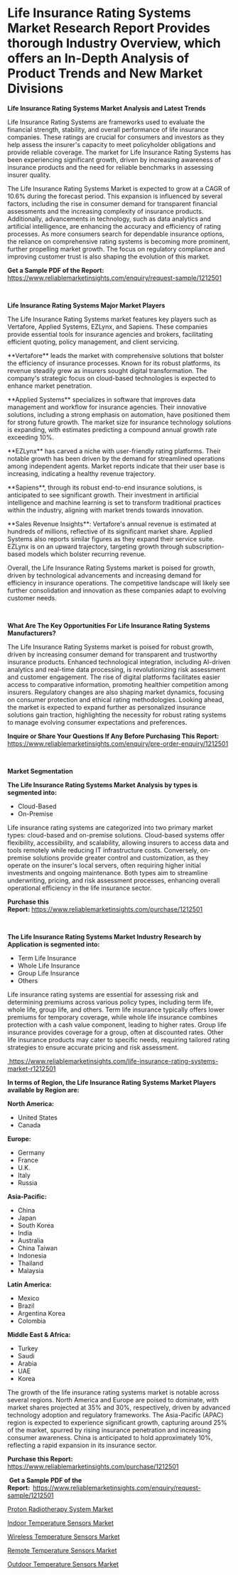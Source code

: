 <p><h1>Life Insurance Rating Systems Market Research Report Provides thorough Industry Overview, which offers an In-Depth Analysis of Product Trends and New Market Divisions</h1></p><p><strong>Life Insurance Rating Systems Market Analysis and Latest Trends</strong></p>
<p><p>Life Insurance Rating Systems are frameworks used to evaluate the financial strength, stability, and overall performance of life insurance companies. These ratings are crucial for consumers and investors as they help assess the insurer's capacity to meet policyholder obligations and provide reliable coverage. The market for Life Insurance Rating Systems has been experiencing significant growth, driven by increasing awareness of insurance products and the need for reliable benchmarks in assessing insurer quality.</p><p>The Life Insurance Rating Systems Market is expected to grow at a CAGR of 10.6% during the forecast period. This expansion is influenced by several factors, including the rise in consumer demand for transparent financial assessments and the increasing complexity of insurance products. Additionally, advancements in technology, such as data analytics and artificial intelligence, are enhancing the accuracy and efficiency of rating processes. As more consumers search for dependable insurance options, the reliance on comprehensive rating systems is becoming more prominent, further propelling market growth. The focus on regulatory compliance and improving customer trust is also shaping the evolution of this market.</p></p>
<p><strong>Get a Sample PDF of the Report:&nbsp;</strong> <a href="https://www.reliablemarketinsights.com/enquiry/request-sample/1212501?utm_campaign=1338&utm_medium=2&utm_source=Github&utm_content=ia&utm_term=06102024&utm_id=life-insurance-rating-systems">https://www.reliablemarketinsights.com/enquiry/request-sample/1212501</a></p>
<p>&nbsp;</p>
<p><strong>Life Insurance Rating Systems Major Market Players</strong></p>
<p><p>The Life Insurance Rating Systems market features key players such as Vertafore, Applied Systems, EZLynx, and Sapiens. These companies provide essential tools for insurance agencies and brokers, facilitating efficient quoting, policy management, and client servicing.</p><p>**Vertafore** leads the market with comprehensive solutions that bolster the efficiency of insurance processes. Known for its robust platforms, its revenue steadily grew as insurers sought digital transformation. The company's strategic focus on cloud-based technologies is expected to enhance market penetration.</p><p>**Applied Systems** specializes in software that improves data management and workflow for insurance agencies. Their innovative solutions, including a strong emphasis on automation, have positioned them for strong future growth. The market size for insurance technology solutions is expanding, with estimates predicting a compound annual growth rate exceeding 10%.</p><p>**EZLynx** has carved a niche with user-friendly rating platforms. Their notable growth has been driven by the demand for streamlined operations among independent agents. Market reports indicate that their user base is increasing, indicating a healthy revenue trajectory.</p><p>**Sapiens**, through its robust end-to-end insurance solutions, is anticipated to see significant growth. Their investment in artificial intelligence and machine learning is set to transform traditional practices within the industry, aligning with market trends towards innovation.</p><p>**Sales Revenue Insights**: Vertafore's annual revenue is estimated at hundreds of millions, reflective of its significant market share. Applied Systems also reports similar figures as they expand their service suite. EZLynx is on an upward trajectory, targeting growth through subscription-based models which bolster recurring revenue.</p><p>Overall, the Life Insurance Rating Systems market is poised for growth, driven by technological advancements and increasing demand for efficiency in insurance operations. The competitive landscape will likely see further consolidation and innovation as these companies adapt to evolving customer needs.</p></p>
<p>&nbsp;</p>
<p><strong>What Are The Key Opportunities For Life Insurance Rating Systems Manufacturers?</strong></p>
<p><p>The Life Insurance Rating Systems market is poised for robust growth, driven by increasing consumer demand for transparent and trustworthy insurance products. Enhanced technological integration, including AI-driven analytics and real-time data processing, is revolutionizing risk assessment and customer engagement. The rise of digital platforms facilitates easier access to comparative information, promoting healthier competition among insurers. Regulatory changes are also shaping market dynamics, focusing on consumer protection and ethical rating methodologies. Looking ahead, the market is expected to expand further as personalized insurance solutions gain traction, highlighting the necessity for robust rating systems to manage evolving consumer expectations and preferences.</p></p>
<p><strong>Inquire or Share Your Questions If Any Before Purchasing This Report:</strong> <a href="https://www.reliablemarketinsights.com/enquiry/pre-order-enquiry/1212501?utm_campaign=1338&utm_medium=2&utm_source=Github&utm_content=ia&utm_term=06102024&utm_id=life-insurance-rating-systems">https://www.reliablemarketinsights.com/enquiry/pre-order-enquiry/1212501</a></p>
<p>&nbsp;</p>
<p><strong>Market Segmentation</strong></p>
<p><strong>The Life Insurance Rating Systems Market Analysis by types is segmented into:</strong></p>
<p><ul><li>Cloud-Based</li><li>On-Premise</li></ul></p>
<p><p>Life insurance rating systems are categorized into two primary market types: cloud-based and on-premise solutions. Cloud-based systems offer flexibility, accessibility, and scalability, allowing insurers to access data and tools remotely while reducing IT infrastructure costs. Conversely, on-premise solutions provide greater control and customization, as they operate on the insurer's local servers, often requiring higher initial investments and ongoing maintenance. Both types aim to streamline underwriting, pricing, and risk assessment processes, enhancing overall operational efficiency in the life insurance sector.</p></p>
<p><strong>Purchase this Report:&nbsp;</strong><a href="https://www.reliablemarketinsights.com/purchase/1212501?utm_campaign=1338&utm_medium=2&utm_source=Github&utm_content=ia&utm_term=06102024&utm_id=life-insurance-rating-systems">https://www.reliablemarketinsights.com/purchase/1212501</a></p>
<p>&nbsp;</p>
<p><strong>The Life Insurance Rating Systems Market Industry Research by Application is segmented into:</strong></p>
<p><ul><li>Term Life Insurance</li><li>Whole Life Insurance</li><li>Group Life Insurance</li><li>Others</li></ul></p>
<p><p>Life insurance rating systems are essential for assessing risk and determining premiums across various policy types, including term life, whole life, group life, and others. Term life insurance typically offers lower premiums for temporary coverage, while whole life insurance combines protection with a cash value component, leading to higher rates. Group life insurance provides coverage for a group, often at discounted rates. Other life insurance products may cater to specific needs, requiring tailored rating strategies to ensure accurate pricing and risk assessment.</p></p>
<p><a href="https://www.reliablemarketinsights.com/life-insurance-rating-systems-market-r1212501?utm_campaign=1338&utm_medium=2&utm_source=Github&utm_content=ia&utm_term=06102024&utm_id=life-insurance-rating-systems">&nbsp;https://www.reliablemarketinsights.com/life-insurance-rating-systems-market-r1212501</a></p>
<p><strong>In terms of Region, the Life Insurance Rating Systems Market Players available by Region are:</strong></p>
<p>
    <p> <strong> North America: </strong>
        <ul>
            <li>United States</li>
            <li>Canada</li>
        </ul>
        </p> 
    <p> <strong> Europe: </strong>
        <ul>
            <li>Germany</li>
            <li>France</li>
            <li>U.K.</li>
            <li>Italy</li>
            <li>Russia</li>
        </ul>
        </p> 
    <p> <strong> Asia-Pacific: </strong>
        <ul>
            <li>China</li>
            <li>Japan</li>
            <li>South Korea</li>
            <li>India</li>
            <li>Australia</li>
            <li>China Taiwan</li>
            <li>Indonesia</li>
            <li>Thailand</li>
            <li>Malaysia</li>
        </ul>
        </p> 
    <p> <strong> Latin America: </strong>
        <ul>
            <li>Mexico</li>
            <li>Brazil</li>
            <li>Argentina Korea</li>
            <li>Colombia</li>
        </ul>
        </p> 
    <p> <strong> Middle East & Africa: </strong>
        <ul>
            <li>Turkey</li>
            <li>Saudi</li>
            <li>Arabia</li>
            <li>UAE</li>
            <li>Korea</li>
        </ul>
    </p>
    </p>
<p><p>The growth of the life insurance rating systems market is notable across several regions. North America and Europe are poised to dominate, with market shares projected at 35% and 30%, respectively, driven by advanced technology adoption and regulatory frameworks. The Asia-Pacific (APAC) region is expected to experience significant growth, capturing around 25% of the market, spurred by rising insurance penetration and increasing consumer awareness. China is anticipated to hold approximately 10%, reflecting a rapid expansion in its insurance sector.</p></p>
<p><strong>Purchase this Report: </strong><a href="https://www.reliablemarketinsights.com/purchase/1212501?utm_campaign=1338&utm_medium=2&utm_source=Github&utm_content=ia&utm_term=06102024&utm_id=life-insurance-rating-systems">https://www.reliablemarketinsights.com/purchase/1212501</a></p>
<p>&nbsp;<strong>Get a Sample PDF of the Report:&nbsp;&nbsp;</strong><a href="https://www.reliablemarketinsights.com/enquiry/request-sample/1212501?utm_campaign=1338&utm_medium=2&utm_source=Github&utm_content=ia&utm_term=06102024&utm_id=life-insurance-rating-systems">https://www.reliablemarketinsights.com/enquiry/request-sample/1212501</a></p>
<p><strong></strong></p>
<p><p><a href="https://github.com/angelajermaine/Market-Research-Report-List-5/blob/main/proton-radiotherapy-system-market.md?utm_campaign=1338&utm_medium=2&utm_source=Github&utm_content=ia&utm_term=06102024&utm_id=life-insurance-rating-systems">Proton Radiotherapy System Market</a></p><p><a href="https://www.linkedin.com/pulse/indoor-temperature-sensors-industry-forecast-market-shifts-ttbte?utm_campaign=1338&utm_medium=2&utm_source=Github&utm_content=ia&utm_term=06102024&utm_id=life-insurance-rating-systems">Indoor Temperature Sensors Market</a></p><p><a href="https://www.linkedin.com/pulse/global-wireless-temperature-sensors-nexus-sector-confluences-qjuve?utm_campaign=1338&utm_medium=2&utm_source=Github&utm_content=ia&utm_term=06102024&utm_id=life-insurance-rating-systems">Wireless Temperature Sensors Market</a></p><p><a href="https://www.linkedin.com/pulse/global-remote-temperature-sensors-market-opportunities-challenges2024-39yye?utm_campaign=1338&utm_medium=2&utm_source=Github&utm_content=ia&utm_term=06102024&utm_id=life-insurance-rating-systems">Remote Temperature Sensors Market</a></p><p><a href="https://www.linkedin.com/pulse/global-outdoor-temperature-sensors-market-opportunities-o4p8e?utm_campaign=1338&utm_medium=2&utm_source=Github&utm_content=ia&utm_term=06102024&utm_id=life-insurance-rating-systems">Outdoor Temperature Sensors Market</a></p></p>